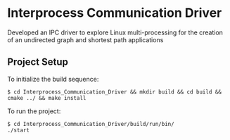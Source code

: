 # Interprocess Communication Driver
Developed an IPC driver to explore Linux multi-processing for the creation of an undirected graph and shortest path applications

## Project Setup
To initialize the build sequence:
```
$ cd Interprocess_Communication_Driver && mkdir build && cd build && cmake ../ && make install 
```
To run the project:
```
$ cd Interprocess_Communication_Driver/build/run/bin/
./start
```
